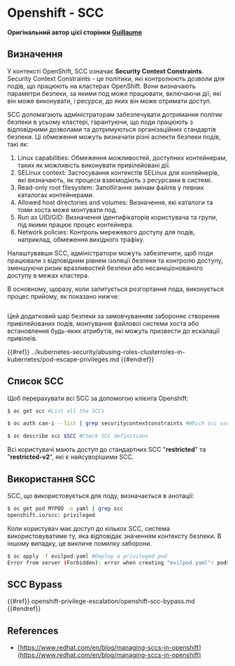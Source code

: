 # Openshift - SCC

**Оригінальний автор цієї сторінки** [**Guillaume**](https://www.linkedin.com/in/guillaume-chapela-ab4b9a196)

## Визначення

У контексті OpenShift, SCC означає **Security Context Constraints**. Security Context Constraints - це політики, які контролюють дозволи для подів, що працюють на кластерах OpenShift. Вони визначають параметри безпеки, за якими под може працювати, включаючи дії, які він може виконувати, і ресурси, до яких він може отримати доступ.

SCC допомагають адміністраторам забезпечувати дотримання політик безпеки в усьому кластері, гарантуючи, що поди працюють з відповідними дозволами та дотримуються організаційних стандартів безпеки. Ці обмеження можуть визначати різні аспекти безпеки подів, такі як:

1. Linux capabilities: Обмеження можливостей, доступних контейнерам, таких як можливість виконувати привілейовані дії.
2. SELinux context: Застосування контекстів SELinux для контейнерів, які визначають, як процеси взаємодіють з ресурсами в системі.
3. Read-only root filesystem: Запобігання змінам файлів у певних каталогах контейнерами.
4. Allowed host directories and volumes: Визначення, які каталоги та томи хоста може монтувати под.
5. Run as UID/GID: Визначення ідентифікаторів користувача та групи, під якими працює процес контейнера.
6. Network policies: Контроль мережевого доступу для подів, наприклад, обмеження вихідного трафіку.

Налаштувавши SCC, адміністратори можуть забезпечити, щоб поди працювали з відповідним рівнем ізоляції безпеки та контролю доступу, зменшуючи ризик вразливостей безпеки або несанкціонованого доступу в межах кластера.

В основному, щоразу, коли запитується розгортання пода, виконується процес прийому, як показано нижче:

<figure><img src="../../images/Managing SCCs in OpenShift-1.png" alt=""><figcaption></figcaption></figure>

Цей додатковий шар безпеки за замовчуванням забороняє створення привілейованих подів, монтування файлової системи хоста або встановлення будь-яких атрибутів, які можуть призвести до ескалації привілеїв.

{{#ref}}
../kubernetes-security/abusing-roles-clusterroles-in-kubernetes/pod-escape-privileges.md
{{#endref}}

## Список SCC

Щоб перерахувати всі SCC за допомогою клієнта Openshift:
```bash
$ oc get scc #List all the SCCs

$ oc auth can-i --list | grep securitycontextconstraints #Which scc user can use

$ oc describe scc $SCC #Check SCC definitions
```
Всі користувачі мають доступ до стандартних SCC "**restricted**" та "**restricted-v2**", які є найсуворішими SCC.

## Використання SCC

SCC, що використовується для поду, визначається в анотації:
```bash
$ oc get pod MYPOD -o yaml | grep scc
openshift.io/scc: privileged
```
Коли користувач має доступ до кількох SCC, система використовуватиме ту, яка відповідає значенням контексту безпеки. В іншому випадку, це викличе помилку заборони.
```bash
$ oc apply -f evilpod.yaml #Deploy a privileged pod
Error from server (Forbidden): error when creating "evilpod.yaml": pods "evilpod" is forbidden: unable to validate against any security context constrain
```
## SCC Bypass

{{#ref}}
openshift-privilege-escalation/openshift-scc-bypass.md
{{#endref}}

## References

- [https://www.redhat.com/en/blog/managing-sccs-in-openshift](https://www.redhat.com/en/blog/managing-sccs-in-openshift)
